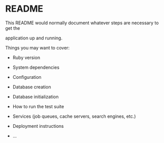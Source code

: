 # README

This README would normally document whatever steps are necessary to get the                     

application up and running.      

Things you may want to cover:                                                              
                            
* Ruby version          

* System dependencies                                      
                        
* Configuration         

* Database creation  

* Database initialization      

* How to run the test suite

* Services (job queues, cache servers, search engines, etc.)

* Deployment instructions
  
* ...
